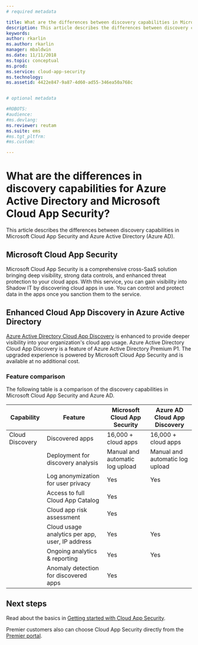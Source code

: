 ```yaml
---
# required metadata

title: What are the differences between discovery capabilities in Microsoft Cloud App Security and Azure AD? | Microsoft Docs
description: This article describes the differences between discovery capabilities in Microsoft Cloud App Security and Azure AD.
keywords:
author: rkarlin
ms.author: rkarlin
manager: mbaldwin
ms.date: 11/11/2018
ms.topic: conceptual
ms.prod:
ms.service: cloud-app-security
ms.technology:
ms.assetid: 4422e847-9a87-4d60-ad55-346ea50a768c


# optional metadata

#ROBOTS:
#audience:
#ms.devlang:
ms.reviewer: reutam
ms.suite: ems
#ms.tgt_pltfrm:
#ms.custom:

---
```

# What are the differences in discovery capabilities for Azure Active Directory and Microsoft Cloud App Security?

This article describes the differences between discovery capabilities in Microsoft Cloud App Security and Azure Active Directory (Azure AD).

## Microsoft Cloud App Security 

Microsoft Cloud App Security is a comprehensive cross-SaaS solution bringing deep visibility, strong data controls, and enhanced threat protection to your cloud apps. With this service, you can gain visibility into Shadow IT by discovering cloud apps in use. You can control and protect data in the apps once you sanction them to the service. 

## Enhanced Cloud App Discovery in Azure Active Directory

[Azure Active Directory Cloud App Discovery](https://aka.ms/caddocsnew) is enhanced to provide deeper visibility into your organization's cloud app usage. Azure Active Directory Cloud App Discovery is a feature of Azure Active Directory Premium P1. The upgraded experience is powered by Microsoft Cloud App Security and is available at no additional cost. 

### Feature comparison

The following table is a comparison of the discovery capabilities in Microsoft Cloud App Security and Azure AD.

|Capability|Feature|Microsoft Cloud App Security|Azure AD Cloud App Discovery|
|----|----|----|----|
|Cloud Discovery|Discovered apps|16,000 + cloud apps|16,000 + cloud apps|
||Deployment for discovery analysis|Manual and automatic log upload|Manual and automatic log upload|
||Log anonymization for user privacy|Yes|Yes|
||Access to full Cloud App Catalog|Yes||
||Cloud app risk assessment|Yes||
||Cloud usage analytics per app, user, IP address|Yes|Yes|
||Ongoing analytics & reporting|Yes|Yes|
||Anomaly detection for discovered apps|Yes||

## Next steps 

Read about the basics in [Getting started with Cloud App Security](getting-started-with-cloud-app-security.md).    

Premier customers also can choose Cloud App Security directly from the [Premier portal](https://premier.microsoft.com/).   
